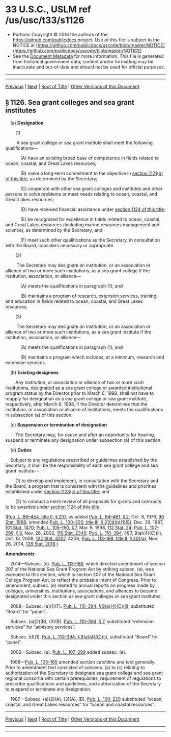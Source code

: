 ---
---

# 33 U.S.C., USLM ref /us/usc/t33/s1126

* Portions Copyright © 2016 the authors of the https://github.com/publicdocs project.
  Use of this file is subject to the NOTICE at [https://github.com/publicdocs/uscode/blob/master/NOTICE](https://github.com/publicdocs/uscode/blob/master/NOTICE)
* See the [Document Metadata](././../../../../..//README.md) for more information.
  This file is generated from historical government data; content and/or formatting may be inaccurate and out-of-date and should not be used for official purposes.

----------
----------

[Previous](./../../../../..//us/usc/t33/ch22/schII/m__us_usc_t33_s1125.md) | [Next](./../../../../..//us/usc/t33/ch22/schII/m__us_usc_t33_s1127.md) | [Root of Title](./../../../../../) | [Other Versions of this Document](https://publicdocs.github.io/go/links?ns=uslm&ref=%2Fus%2Fusc%2Ft33%2Fs1126)

## § 1126. Sea grant colleges and sea grant institutes

    (a) __Designation__ 

        (1)

         A sea grant college or sea grant institute shall meet the following qualifications—

            (A) have an existing broad base of competence in fields related to ocean, coastal, and Great Lakes resources;

            (B) make a long-term commitment to the objective in [section 1121(b) of this title][/us/usc/t33/s1121/b], as determined by the Secretary;

            (C) cooperate with other sea grant colleges and institutes and other persons to solve problems or meet needs relating to ocean, coastal, and Great Lakes resources;

            (D) have received financial assistance under [section 1124 of this title][/us/usc/t33/s1124];

            (E) be recognized for excellence in fields related to ocean, coastal, and Great Lakes resources (including marine resources management and science), as determined by the Secretary; and

            (F) meet such other qualifications as the Secretary, in consultation with the Board, considers necessary or appropriate.

        (2)

         The Secretary may designate an institution, or an association or alliance of two or more such institutions, as a sea grant college if the institution, association, or alliance—

            (A) meets the qualifications in paragraph (1); and

            (B) maintains a program of research, extension services, training, and education in fields related to ocean, coastal, and Great Lakes resources.

        (3)

         The Secretary may designate an institution, or an association or alliance of two or more such institutions, as a sea grant institute if the institution, association, or alliance—

            (A) meets the qualifications in paragraph (1); and

            (B) maintains a program which includes, at a minimum, research and extension services.

    (b) __Existing designees__ 

        Any institution, or association or alliance of two or more such institutions, designated as a sea grant college or awarded institutional program status by the Director prior to March 6, 1998, shall not have to reapply for designation as a sea grant college or sea grant institute, respectively, after March 6, 1998, if the Director determines that the institution, or association or alliance of institutions, meets the qualifications in subsection (a) of this section.

    (c) __Suspension or termination of designation__ 

        The Secretary may, for cause and after an opportunity for hearing, suspend or terminate any designation under subsection (a) of this section.

    (d) __Duties__ 

    Subject to any regulations prescribed or guidelines established by the Secretary, it shall be the responsibility of each sea grant college and sea grant institute—

        (1) to develop and implement, in consultation with the Secretary and the Board, a program that is consistent with the guidelines and priorities established under [section 1123(c) of this title][/us/usc/t33/s1123/c]; and

        (2) to conduct a merit review of all proposals for grants and contracts to be awarded under [section 1124 of this title][/us/usc/t33/s1124].

([Pub. L. 89–454, title II, § 207][/us/pl/89/454/s207], as added [Pub. L. 94–461, § 2][/us/pl/94/461/s2], Oct. 8, 1976, [90 Stat. 1966][/us/stat/90/1966]; amended [Pub. L. 100–220, title III, § 3104(b)(1)(E)][/us/pl/100/220/s3104/b/1/E], Dec. 29, 1987, [101 Stat. 1470][/us/stat/101/1470]; [Pub. L. 105–160, § 7][/us/pl/105/160/s7], Mar. 6, 1998, [112 Stat. 24][/us/stat/112/24]; [Pub. L. 107–299, § 8][/us/pl/107/299/s8], Nov. 26, 2002, [116 Stat. 2348][/us/stat/116/2348]; [Pub. L. 110–394][/us/pl/110/394], §§ 7, 9(a)(4)(C)(ii), Oct. 13, 2008, [122 Stat. 4207][/us/stat/122/4207], 4208; [Pub. L. 113–188, title II, § 201(a)][/us/pl/113/188/s201/a], Nov. 26, 2014, [128 Stat. 2018][/us/stat/128/2018].)

 __Amendments__ 

    2014—Subsec. (e). [Pub. L. 113–188][/us/pl/113/188], which directed amendment of section 207 of the National Sea Grant Program Act by striking subsec. (e), was executed to this section, which is section 207 of the National Sea Grant College Program Act, to reflect the probable intent of Congress. Prior to amendment, subsec. (e) related to annual reports on progress made by colleges, universities, institutions, associations, and alliances to become designated under this section as sea grant colleges or sea grant institutes.

    2008—Subsec. (a)(1)(F). [Pub. L. 110–394, § 9(a)(4)(C)(ii)][/us/pl/110/394/s9/a/4/C/ii], substituted “Board” for “panel”.

    Subsec. (a)(2)(B), (3)(B). [Pub. L. 110–394, § 7][/us/pl/110/394/s7], substituted “extension services” for “advisory services”.

    Subsec. (d)(1). [Pub. L. 110–394, § 9(a)(4)(C)(ii)][/us/pl/110/394/s9/a/4/C/ii], substituted “Board” for “panel”.

    2002—Subsec. (e). [Pub. L. 107–299][/us/pl/107/299] added subsec. (e).

    1998—[Pub. L. 105–160][/us/pl/105/160] amended section catchline and text generally. Prior to amendment text consisted of subsecs. (a) to (c) relating to authorization of the Secretary to designate sea grant college and sea grant regional consortia with certain prerequisites, requirement of regulations to prescribe qualifications and guidelines, and authorization of the Secretary to suspend or terminate any designation.

    1987—Subsec. (a)(2)(A), (3)(A), (B). [Pub. L. 100–220][/us/pl/100/220] substituted “ocean, coastal, and Great Lakes resources” for “ocean and coastal resources”.

----------

[Previous](./../../../../..//us/usc/t33/ch22/schII/m__us_usc_t33_s1125.md) | [Next](./../../../../..//us/usc/t33/ch22/schII/m__us_usc_t33_s1127.md) | [Root of Title](./../../../../../) | [Other Versions of this Document](https://publicdocs.github.io/go/links?ns=uslm&ref=%2Fus%2Fusc%2Ft33%2Fs1126)

----------
----------

[/us/usc/t33/s1121/b]: https://publicdocs.github.io/go/links?ns=uslm&ref=%2Fus%2Fusc%2Ft33%2Fs1121%2Fb
[/us/usc/t33/s1124]: https://publicdocs.github.io/go/links?ns=uslm&ref=%2Fus%2Fusc%2Ft33%2Fs1124
[/us/usc/t33/s1123/c]: https://publicdocs.github.io/go/links?ns=uslm&ref=%2Fus%2Fusc%2Ft33%2Fs1123%2Fc
[/us/usc/t33/s1124]: https://publicdocs.github.io/go/links?ns=uslm&ref=%2Fus%2Fusc%2Ft33%2Fs1124
[/us/pl/89/454/s207]: https://publicdocs.github.io/go/links?ns=uslm&ref=%2Fus%2Fpl%2F89%2F454%2Fs207
[/us/pl/94/461/s2]: https://publicdocs.github.io/go/links?ns=uslm&ref=%2Fus%2Fpl%2F94%2F461%2Fs2
[/us/stat/90/1966]: https://publicdocs.github.io/go/links?ns=uslm&ref=%2Fus%2Fstat%2F90%2F1966
[/us/pl/100/220/s3104/b/1/E]: https://publicdocs.github.io/go/links?ns=uslm&ref=%2Fus%2Fpl%2F100%2F220%2Fs3104%2Fb%2F1%2FE
[/us/stat/101/1470]: https://publicdocs.github.io/go/links?ns=uslm&ref=%2Fus%2Fstat%2F101%2F1470
[/us/pl/105/160/s7]: https://publicdocs.github.io/go/links?ns=uslm&ref=%2Fus%2Fpl%2F105%2F160%2Fs7
[/us/stat/112/24]: https://publicdocs.github.io/go/links?ns=uslm&ref=%2Fus%2Fstat%2F112%2F24
[/us/pl/107/299/s8]: https://publicdocs.github.io/go/links?ns=uslm&ref=%2Fus%2Fpl%2F107%2F299%2Fs8
[/us/stat/116/2348]: https://publicdocs.github.io/go/links?ns=uslm&ref=%2Fus%2Fstat%2F116%2F2348
[/us/pl/110/394]: https://publicdocs.github.io/go/links?ns=uslm&ref=%2Fus%2Fpl%2F110%2F394
[/us/stat/122/4207]: https://publicdocs.github.io/go/links?ns=uslm&ref=%2Fus%2Fstat%2F122%2F4207
[/us/pl/113/188/s201/a]: https://publicdocs.github.io/go/links?ns=uslm&ref=%2Fus%2Fpl%2F113%2F188%2Fs201%2Fa
[/us/stat/128/2018]: https://publicdocs.github.io/go/links?ns=uslm&ref=%2Fus%2Fstat%2F128%2F2018
[/us/pl/113/188]: https://publicdocs.github.io/go/links?ns=uslm&ref=%2Fus%2Fpl%2F113%2F188
[/us/pl/110/394/s9/a/4/C/ii]: https://publicdocs.github.io/go/links?ns=uslm&ref=%2Fus%2Fpl%2F110%2F394%2Fs9%2Fa%2F4%2FC%2Fii
[/us/pl/110/394/s7]: https://publicdocs.github.io/go/links?ns=uslm&ref=%2Fus%2Fpl%2F110%2F394%2Fs7
[/us/pl/110/394/s9/a/4/C/ii]: https://publicdocs.github.io/go/links?ns=uslm&ref=%2Fus%2Fpl%2F110%2F394%2Fs9%2Fa%2F4%2FC%2Fii
[/us/pl/107/299]: https://publicdocs.github.io/go/links?ns=uslm&ref=%2Fus%2Fpl%2F107%2F299
[/us/pl/105/160]: https://publicdocs.github.io/go/links?ns=uslm&ref=%2Fus%2Fpl%2F105%2F160
[/us/pl/100/220]: https://publicdocs.github.io/go/links?ns=uslm&ref=%2Fus%2Fpl%2F100%2F220


